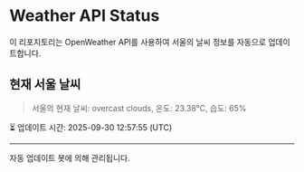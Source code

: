 
# Weather API Status

이 리포지토리는 OpenWeather API를 사용하여 서울의 날씨 정보를 자동으로 업데이트합니다.

## 현재 서울 날씨
> 서울의 현재 날씨: overcast clouds, 온도: 23.38°C, 습도: 65%

⏳ 업데이트 시간: 2025-09-30 12:57:55 (UTC)

---
자동 업데이트 봇에 의해 관리됩니다.
